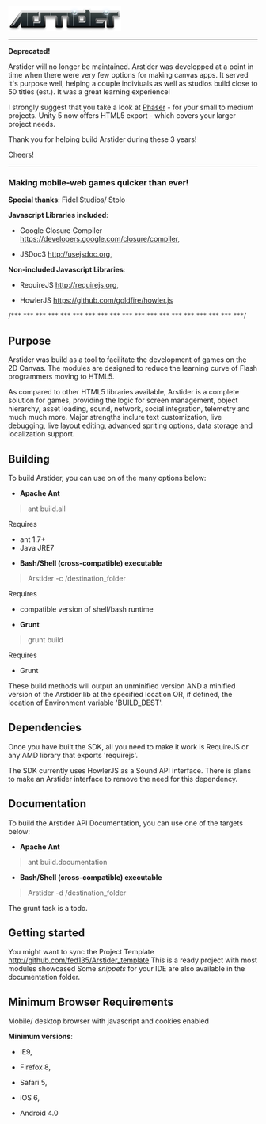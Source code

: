 [![Arstider](https://github.com/fed135/Arstider/blob/master/arstider.png)](https://github.com/fed135/Arstider)

---

**Deprecated!**

Arstider will no longer be maintained. 
Arstider was developped at a point in time when there were very few options for making
canvas apps. It served it's purpose well, helping a couple indiviuals as well as studios build
close to 50 titles (est.). It was a great learning experience!

I strongly suggest that you take a look at [Phaser](http://www.phaser.io) - for your small to medium projects.
Unity 5 now offers HTML5 export - which covers your larger project needs. 

Thank you for helping build Arstider during these 3 years! 

Cheers! 

---

### Making mobile-web games quicker than ever!

	
**Special thanks**: Fidel Studios/ Stolo
	
**Javascript Libraries included**:

- Google Closure Compiler <https://developers.google.com/closure/compiler>,

- JSDoc3 <http://usejsdoc.org>, 
	
**Non-included Javascript Libraries**:

- RequireJS <http://requirejs.org>,
	
- HowlerJS <https://github.com/goldfire/howler.js>
  

/*** *** *** *** *** *** *** *** *** *** *** *** *** *** *** *** *** *** ***/

## Purpose

Arstider was build as a tool to facilitate the development of games on the 2D Canvas. The modules are designed to reduce the learning curve of Flash programmers moving to HTML5. 

As compared to other HTML5 libraries available, Arstider is a complete solution for games, providing the logic for screen management, object hierarchy, asset loading, sound, network, social integration, telemetry and much much more. Major strengths inclure text customization, live debugging, live layout editing, advanced spriting options, data storage and localization support.


## Building

To build Arstider, you can use on of the many options below:

- **Apache Ant**

> ant build.all

  Requires 
  
  * ant 1.7+
  * Java JRE7

- **Bash/Shell (cross-compatible) executable**

> Arstider -c /destination_folder
    
  Requires
    
  * compatible version of shell/bash runtime
  
- **Grunt**

> grunt build
    
  Requires
    
  * Grunt
  

These build methods will output an unminified version AND a minified version of the Arstider lib at the specified location OR, if defined, the location of Environment variable 'BUILD_DEST'.
    
    
## Dependencies

Once you have built the SDK, all you need to make it work is RequireJS or any AMD library that exports 'requirejs'.

The SDK currently uses HowlerJS as a Sound API interface. There is plans to make an Arstider interface to remove the need for this dependency.


## Documentation

To build the Arstider API Documentation, you can use one of the targets below:

- **Apache Ant**

> ant build.documentation

- **Bash/Shell (cross-compatible) executable**

> Arstider -d /destination_folder
    
    
The grunt task is a todo.
	
	
## Getting started

You might want to sync the Project Template <http://github.com/fed135/Arstider_template>
This is a ready project with most modules showcased
Some *snippets* for your IDE are also available in the documentation folder.
	

## Minimum Browser Requirements

Mobile/ desktop browser with javascript and cookies enabled
	
**Minimum versions**:

- IE9,
- Firefox 8,
- Safari 5,
	
- iOS 6,
- Android 4.0

